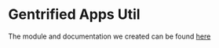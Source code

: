 # Gentrified Apps Util

The module and documentation we created can be found [here](https://gramgra07.github.io/GentrifiedAppsUtil/summary.html)
